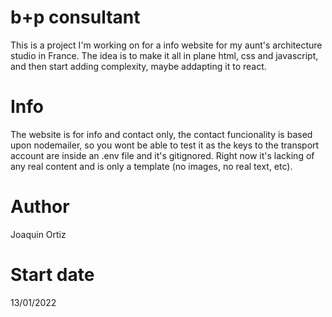 # b+p consultant
This is a project I'm working on for a info website for my aunt's architecture studio in France.
The idea is to make it all in plane html, css and javascript, and then start adding complexity, maybe addapting it to react.

# Info
The website is for info and contact only, the contact funcionality is based upon nodemailer, so you wont be able to test it as the keys to the transport account are inside an .env file and it's gitignored.
Right now it's lacking of any real content and is only a template (no images, no real text, etc).

# Author
Joaquin Ortiz

# Start date
13/01/2022